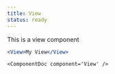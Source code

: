 ```yaml
---
title: View
status: ready
---
```


This is a view component

```.jsx
<View>My View</View>
```

```!jsx
<ComponentDoc component='View' />
```